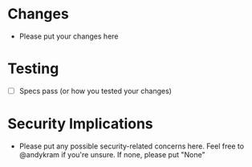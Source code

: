 # Changes
* Please put your changes here

# Testing
- [ ] Specs pass (or how you tested your changes)

# Security Implications
* Please put any possible security-related concerns here. Feel free to @andykram if you're unsure. If none, please put "None"


<!--
PR checklist – confirm the PR contains the following:

* appropriate testing
* documentation for any changes that are not self-evident
* if applicable, confirm that the UI still runs as expected
//-->
